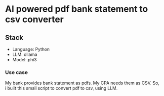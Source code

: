 # AI powered pdf bank statement to csv converter

## Stack

- Language: Python
- LLM: ollama
- Model: phi3

### Use case

My bank provides bank statement as pdfs. My CPA needs them as CSV. So, i built this small script to convert pdf to csv,
using LLM.
